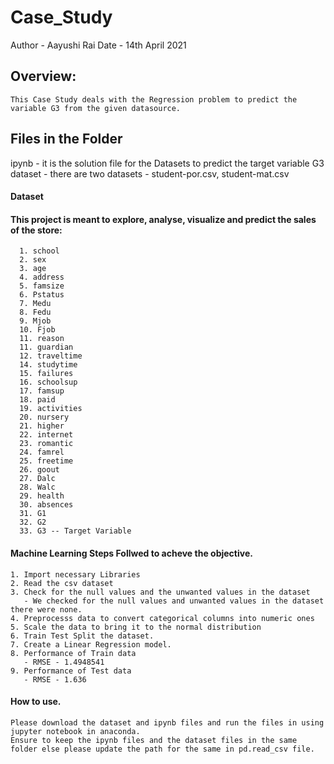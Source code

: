# Case_Study 
Author - Aayushi Rai
Date - 14th April 2021

## Overview:
    This Case Study deals with the Regression problem to predict the variable G3 from the given datasource.

## Files in the Folder
ipynb - it is the solution file for the Datasets to predict the target variable G3
dataset - there are two datasets - student-por.csv, student-mat.csv

#### Dataset
#### This project is meant to explore, analyse, visualize and predict the sales of the store:
      1. school
      2. sex 
      3. age 
      4. address 
      5. famsize
      6. Pstatus
      7. Medu
      8. Fedu
      9. Mjob
      10. Fjob 
      11. reason
      11. guardian
      12. traveltime 
      14. studytime
      15. failures 
      16. schoolsup 
      17. famsup 
      18. paid 
      19. activities 
      20. nursery
      21. higher
      22. internet 
      23. romantic
      24. famrel 
      25. freetime 
      26. goout
      27. Dalc
      28. Walc 
      29. health 
      30. absences 
      31. G1 
      32. G2 
      33. G3 -- Target Variable
      
#### Machine Learning Steps Follwed to acheve the objective.
    1. Import necessary Libraries
    2. Read the csv dataset
    3. Check for the null values and the unwanted values in the dataset
       - We checked for the null values and unwanted values in the dataset there were none.
    4. Preprocesss data to convert categorical columns into numeric ones 
    5. Scale the data to bring it to the normal distribution
    6. Train Test Split the dataset.
    7. Create a Linear Regression model.
    8. Performance of Train data
       - RMSE - 1.4948541
    9. Performance of Test data
       - RMSE - 1.636

#### How to use.
    Please download the dataset and ipynb files and run the files in using jupyter notebook in anaconda.
    Ensure to keep the ipynb files and the dataset files in the same folder else please update the path for the same in pd.read_csv file.
